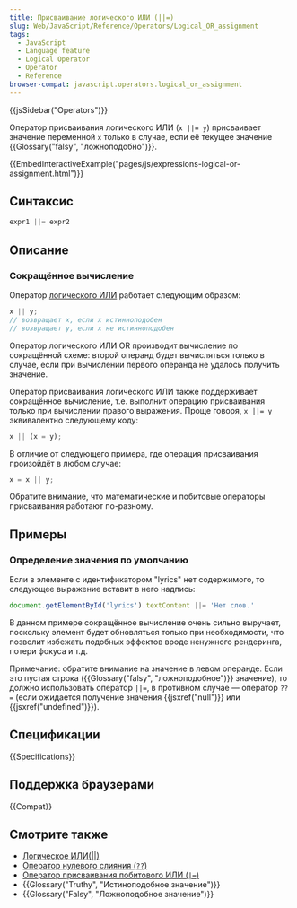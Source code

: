 ```yaml
---
title: Присваивание логического ИЛИ (||=)
slug: Web/JavaScript/Reference/Operators/Logical_OR_assignment
tags:
  - JavaScript
  - Language feature
  - Logical Operator
  - Operator
  - Reference
browser-compat: javascript.operators.logical_or_assignment
---
```


{{jsSidebar("Operators")}}

Оператор присваивания логического ИЛИ (`x ||= y`) присваивает значение переменной `x` только в случае, если её текущее значение {{Glossary("falsy", "ложноподобно")}}.

{{EmbedInteractiveExample("pages/js/expressions-logical-or-assignment.html")}}

## Синтаксис

```js
expr1 ||= expr2
```

## Описание

### Сокращённое вычисление

Оператор [логического ИЛИ](/ru/docs/Web/JavaScript/Reference/Operators/Logical_OR) работает следующим образом:

```js
x || y;
// возвращает x, если x истинноподобен
// возвращает y, если x не истинноподобен
```

Оператор логического ИЛИ OR производит вычисление по сокращённой схеме: второй операнд будет вычисляться только в случае, если при вычислении первого операнда не удалось получить значение.

Оператор присваивания логического ИЛИ также поддерживает сокращённое вычисление, т.е. выполнит операцию присваивания только при вычислении правого выражения. Проще говоря, `x ||= y` эквивалентно следующему коду:

```js
x || (x = y);
```

В отличие от следующего примера, где операция присваивания произойдёт в любом случае:

```js example-bad
x = x || y;
```

Обратите внимание, что математические и побитовые операторы присваивания работают по-разному.

## Примеры

### Определение значения по умолчанию

Если в элементе с идентификатором "lyrics" нет содержимого, то следующее выражение вставит в него надпись:

```js
document.getElementById('lyrics').textContent ||= 'Нет слов.'
```

В данном примере сокращённое вычисление очень сильно выручает, поскольку элемент будет обновляться только при необходимости, что позволит избежать подобных эффектов вроде ненужного рендеринга, потери фокуса и т.д.

Примечание: обратите внимание на значение в левом операнде. Если это пустая строка ({{Glossary("falsy", "ложноподобное")}} значение), то должно использовать оператор `||=`, в противном случае — оператор `??=` (если ожидается получение значения {{jsxref("null")}} или {{jsxref("undefined")}}).

## Спецификации

{{Specifications}}

## Поддержка браузерами

{{Compat}}

## Смотрите также

- [Логическое ИЛИ(||)](/ru/docs/Web/JavaScript/Reference/Operators/Logical_OR)
- [Оператор нулевого слияния (`??`)](/ru/docs/Web/JavaScript/Reference/Operators/Nullish_coalescing_operator)
- [Оператор присваивания побитового ИЛИ (`|=`)](/ru/docs/Web/JavaScript/Reference/Operators/Bitwise_OR_assignment)
- {{Glossary("Truthy", "Истиноподобное значение")}}
- {{Glossary("Falsy", "Ложноподобное значение")}}
